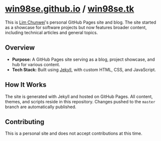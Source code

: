 # [win98se.github.io](https://win98se.github.io) / [win98se.tk](https://win98se.tk)

This is [Lim Chunwei](https://github.com/win98se)'s personal GitHub Pages site and blog. The site started as a showcase for software projects but now features broader content, including technical articles and general topics.

## Overview

- **Purpose:** A GitHub Pages site serving as a blog, project showcase, and hub for various content.
- **Tech Stack:** Built using [Jekyll](https://jekyllrb.com), with custom HTML, CSS, and JavaScript.

## How It Works

The site is generated with Jekyll and hosted on GitHub Pages. All content, themes, and scripts reside in this repository. Changes pushed to the `master` branch are automatically published.

## Contributing

This is a personal site and does not accept contributions at this time.